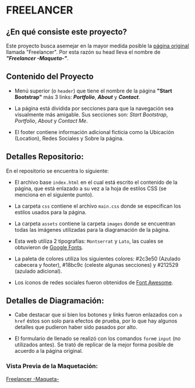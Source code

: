 # FREELANCER

## ¿En qué consiste este proyecto?

Este proyecto busca asemejar en la mayor medida posible la [página original](https://blackrockdigital.github.io/startbootstrap-freelancer/) llamada "Freelancer". Por esta razón su head lleva el nombre de ***"Freelancer -Maqueta-"***.


## Contenido del Proyecto

* Menú superior (o `header`) que tiene el nombre de la página **"Start Bootstrap"** más 3 links: ***Portfolio***, ***About*** y ***Contact***.

* La página está dividida por secciones para que la navegación sea visualmente más amigable. Sus secciones son: *Start Bootstrap*, *Portfolio*, *About* y *Contact Me*.

* El footer contiene información adicional ficticia como la Ubicación (Location), Redes Sociales y Sobre la página.


## Detalles Repositorio:

En el repositorio se encuentra lo siguiente:

* El archivo base `index.html` en el cual está escrito el contenido de la página, que está enlazado a su vez a la hoja de estilos CSS (se menciona en el siguiente punto).

* La carpeta `css` contiene el archivo `main.css` donde se especifican los estilos usados para la página.

* La carpeta `assets` contiene la carpeta `images` donde se encuentran todas las imágenes utilizadas para la diagramación de la página.

* Esta web utiliza 2 tipografías: `Montserrat` y `Lato`, las cuales se obtuvieron de [Google Fonts](https://fonts.google.com/).

* La paleta de colores utiliza los siguientes colores: #2c3e50 (Azulado cabecera y footer), #18bc9c (celeste algunas secciones) y #212529 (azulado adicional).

* Los íconos de redes sociales fueron obtenidos de [Font Awesome](http://fontawesome.io/).


## Detalles de Diagramación:

* Cabe destacar que si bien los botones y links fueron enlazados con `a href` éstos son solo para efectos de prueba, por lo que hay algunos detalles que pudieron haber sido pasados por alto.

* El formulario de llenado se realizó con los comandos `form`e `input` (no utilizados antes). Se trató de replicar de la mejor forma posible de acuerdo a la página original.

### Vista Previa de la Maquetación:

[Freelancer -Maqueta-](https://dany-nok.github.io/reto-de-codigo-freelancer/)